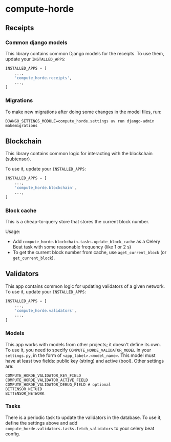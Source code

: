 # compute-horde

## Receipts

### Common django models

This library contains common Django models for the receipts.
To use them, update your `INSTALLED_APPS`:
```python
INSTALLED_APPS = [
    ...,
    'compute_horde.receipts',
    ...,
]
```

### Migrations

To make new migrations after doing some changes in the model files, run:
```shell
DJANGO_SETTINGS_MODULE=compute_horde.settings uv run django-admin makemigrations
```

## Blockchain

This library contains common logic for interacting with the blockchain (subtensor).

To use it, update your `INSTALLED_APPS`:
```python
INSTALLED_APPS = [
    ...,
    'compute_horde.blockchain',
    ...,
]
```

### Block cache

This is a cheap-to-query store that stores the current block number.

Usage:

* Add `compute_horde.blockchain.tasks.update_block_cache` as a Celery Beat task with some reasonable frequency (like 1 or 2 s)
* To get the current block number from cache, use `aget_current_block` (or `get_current_block`).

## Validators

This app contains common logic for updating validators of a given network.
To use it, update your `INSTALLED_APPS`:
```python
INSTALLED_APPS = [
    ...,
    'compute_horde.validators',
    ...,
]
```

### Models

This app works with models from other projects; it doesn't define its own.
To use it, you need to specify `COMPUTE_HORDE_VALIDATOR_MODEL` in your `settings.py`,
in the form of `<app_label>.<model_name>`. This model must have at least two fields: public key (string) and active (bool).
Other settings are:

```
COMPUTE_HORDE_VALIDATOR_KEY_FIELD
COMPUTE_HORDE_VALIDATOR_ACTIVE_FIELD
COMPUTE_HORDE_VALIDATOR_DEBUG_FIELD # optional
BITTENSOR_NETUID
BITTENSOR_NETWORK
```

### Tasks

There is a periodic task to update the validators in the database. To use it, define the settings above and add
`compute_horde.validators.tasks.fetch_validators` to your celery beat config.


